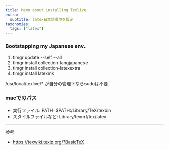 ```yaml
---
title: Memo about installing Texlive
extra:
  subtitle: latex日本語環境を設定
taxonomies:
  tags: ["latex"]
---
```

### Bootstapping my Japanese env.

1. tlmgr update --self --all
2. tlmgr install collection-langjapanese
3. tlmgr install collection-latexextra
4. tlmgr install latexmk

/usr/local/texlive/* が自分の管理下ならsudoは不要．

### macでのパス

- 実行ファイル: PATH=$PATH:/Library/TeX/texbin
- スタイルファイルなど: Library/texmf/tex/latex

----

参考

- https://texwiki.texjp.org/?BasicTeX
